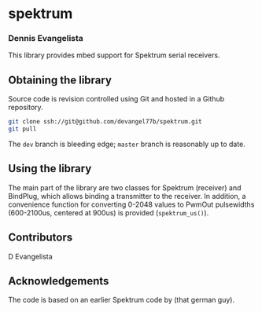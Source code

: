 # spektrum
### Dennis Evangelista
This library provides mbed support for Spektrum serial receivers. 

## Obtaining the library
Source code is revision controlled using Git and hosted in a Github repository.
```bash
git clone ssh://git@github.com/devangel77b/spektrum.git
git pull
```
The ```dev``` branch is bleeding edge; ```master``` branch is reasonably up to date. 

## Using the library
The main part of the library are two classes for Spektrum (receiver) and BindPlug, which allows binding a transmitter to the receiver. In addition, a convenience function for converting 0-2048 values to PwmOut pulsewidths (600-2100us, centered at 900us) is provided (```spektrum_us()```). 

## Contributors
D Evangelista

## Acknowledgements
The code is based on an earlier Spektrum code by (that german guy). 
